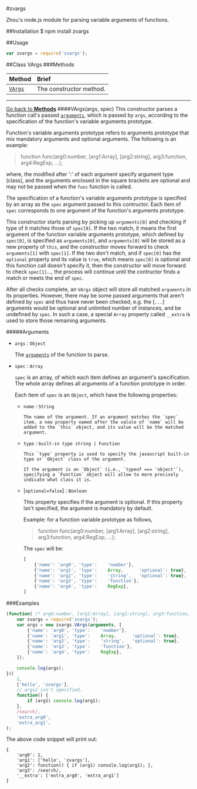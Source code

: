 #zvargs

Zhou's node.js module for parsing variable arguments of functions.

##Installation
    $ npm install zvargs

##Usage

```javascript
var zvargs = require('zvargs');
```

<a name="class">
##Class
VArgs

<a name="Methods">
###Methods

Method                                  | Brief
:---------------------------------------|:-----
[`VArgs`](#VArgs.constructor)           |The constructor method.


<hr>

[Go back to **Methods**](#Methods)
<a name="VArgs.constructor" />
####VArgs(args, spec)
This constructor parses a function call's passed [`arguments`](https://developer.mozilla.org/en-US/docs/Web/JavaScript/Reference/Functions/arguments), which is passed by `args`,  according to the specification of the function's variable arguments prototype.

Function's variable arguments prototype refers to arguments prototype that mix mandatory arguments and optional arguments. The following is an example:

>function func(arg0:number, [arg1:Array], [arg2:string], arg3:function, arg4:RegExp, ...);   

where, the modified after ':' of each argument specify argument type (class), and the arguments enclosed in the square brackets are optional and may not be passed when the `func` function is called.

The specification of a function's variable arguments prototype is specified by an array as the `spec` argument passed to this contructor. Each item of `spec` corresponds to one argument of the function's arguments prototype.
  
This constructor starts parsing by picking up `arguments[0]` and checking if type of it matches those of `spec[0]`. If the two match, it means the first argument of the function variable arguments prototype, which defined by `spec[0]`, is specified as `arguments[0]`, and `arguments[0]` will be stored as a new property of `this`,  and the constructior moves forward to check `arguments[1]` with `spec[1]`. If the two don't match, and if `spec[0]` has the `optional` property and its value is `true`, which means `spec[0]` is optional and this function call doesn't specify it, then the constructor will move forward to check `spec[1]`..., the process will continue until the contructor finds a match or meets the end of `spec`.

After all checks complete, an `VArgs` object will store all matched `arguments` in its properties. However, there may be some passed arguments that aren't defined by `spec` and thus have never been checked, e.g. the [`...`] arguments would be optional and unlimited number of instances, and be undefined by `spec`. In such a case, a special `Array` property called `__extra` is used to store those remaining arguments.

#####Arguments
* `args` : `Object`

    The [`arguments`](https://developer.mozilla.org/en-US/docs/Web/JavaScript/Reference/Functions/arguments) of the function to parse.

* `spec` : `Array`

    `spec` is an array, of which each item defines an argument's specification. The whole array defines all arguments of a function prototype in order.

    Each item of `spec` is an `Object`, which have the following properties:
    
  * `name` : `String`
        
        The name of the argument. If an argument matches the `spec` item, a new property named after the valule of `name` will be added to the `this` object, and its value will be the matched argument.

  * `type` : `built-in type string | Function`
  
        This `type` property is used to specify the javascript built-in type or `Object` class of the argument.
        
        If the argument is an `Object` (i.e., `typeof === 'object'`), specifying a `Function` object will allow to more precisely indicate what class it is.

  * [`optional=false`] : `Boolean`

       This property specifies if the argument is optional. If this property isn't specified, the argument is mandatory by default.

    Example: for a function variable prototype as follows,

    >function func(arg0:number, [arg1:Array], [arg2:string], arg3:function, arg4:RegExp, ...);   

    The `spec` will be:

    ```javascript
    [
        {'name': 'arg0', 'type':    'number'},
        {'name': 'arg1', 'type':    Array,      'optional': true},
        {'name': 'arg2', 'type':    'string',   'optional': true},
        {'name': 'arg3', 'type':    'function'},
        {'name': 'arg4', 'type':    RegExp},
    ]
    ```



###Examples

```javascript
(function( /* arg0:number, [arg1:Array], [arg2:string], arg3:function, arg4:RegExp, ...*/ ) {
    var zvargs = require('zvargs');
    var args = new zvargs.VArgs(arguments, [
        {'name': 'arg0', 'type':    'number'},
        {'name': 'arg1', 'type':    Array,      'optional': true},
        {'name': 'arg2', 'type':    'string',   'optional': true},
        {'name': 'arg3', 'type':    'function'},
        {'name': 'arg4', 'type':    RegExp},
    ]);

    console.log(args);
})(
    1, 
    ['hello', 'zvargs'],
    // args2 isn't specified.
    function() {
        if (arg1) console.log(arg1);
    }, 
    /search/,
    'extra_arg0',
    'extra_arg1',
);
```

The above code snippet will print out:

```
{
    'arg0': 1,
    'arg1': ['hello', 'zvargs'],
    'arg2': function() { if (arg1) console.log(arg1); }, 
    'arg3': /search/,
    '__extra': ['extra_arg0', 'extra_arg1']
}
```




